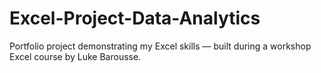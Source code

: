 # Excel-Project-Data-Analytics
Portfolio project demonstrating my Excel skills — built during a workshop Excel course by Luke Barousse.